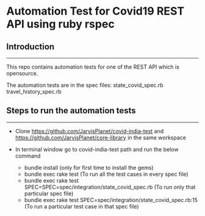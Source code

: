# Automation Test for Covid19 REST API using ruby rspec


## Introduction
---
This repo contains automation tests for one of the REST API which is opensource.

The automation tests are in the spec files:
	state_covid_spec.rb
	travel_history_spec.rb



## Steps to run the automation tests
---
* Clone https://github.com/JarvisPlanet/covid-india-test and https://github.com/JarvisPlanet/core-library in the same workspace
* In terminal window go to covid-india-test path and run the below command

	* bundle install (only for first time to install the gems)
	* bundle exec rake test (To run all the test cases in every spec file)
	* bundle exec rake test SPEC=SPEC=spec/integration/state_covid_spec.rb (To run only that particular spec file)
	* bundle exec rake test SPEC=spec/integration/state_covid_spec.rb:15 (To run a particular test case in that spec file)
